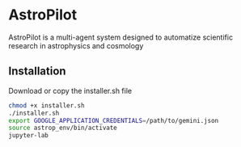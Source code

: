 # AstroPilot

AstroPilot is a multi-agent system designed to automatize scientific research in astrophysics and cosmology

## Installation

Download or copy the installer.sh file

```bash
chmod +x installer.sh
./installer.sh
export GOOGLE_APPLICATION_CREDENTIALS=/path/to/gemini.json
source astrop_env/bin/activate
jupyter-lab
```
